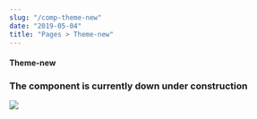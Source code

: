 ```yaml
---
slug: "/comp-theme-new"
date: "2019-05-04"
title: "Pages > Theme-new"
---
```


<!-- CSS only -->
<link href="https://cdn.jsdelivr.net/npm/bootstrap@5.1.3/dist/css/bootstrap.min.css" rel="stylesheet" integrity="sha384-1BmE4kWBq78iYhFldvKuhfTAU6auU8tT94WrHftjDbrCEXSU1oBoqyl2QvZ6jIW3" crossorigin="anonymous">
<link rel="stylesheet" href="../../../../../../../raaghu/src/assets/css/style-elements.css">
<link rel="stylesheet" href="../../../../../../../raaghu/src/assets/css/main.css">

#### Theme-new
 <section class="py-5">
        <div class="ps-5">
            <h3>The component is currently down under construction</h3>
            <img src="\images\under-construction.png" class="img-fluid ps-5">
        </div>
  </section>